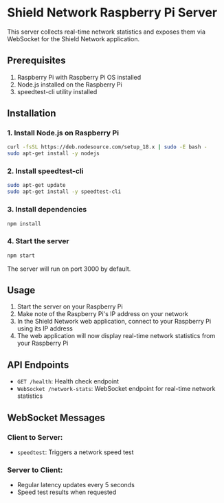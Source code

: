 
# Shield Network Raspberry Pi Server

This server collects real-time network statistics and exposes them via WebSocket for the Shield Network application.

## Prerequisites

1. Raspberry Pi with Raspberry Pi OS installed
2. Node.js installed on the Raspberry Pi
3. speedtest-cli utility installed

## Installation

### 1. Install Node.js on Raspberry Pi

```bash
curl -fsSL https://deb.nodesource.com/setup_18.x | sudo -E bash -
sudo apt-get install -y nodejs
```

### 2. Install speedtest-cli

```bash
sudo apt-get update
sudo apt-get install -y speedtest-cli
```

### 3. Install dependencies

```bash
npm install
```

### 4. Start the server

```bash
npm start
```

The server will run on port 3000 by default.

## Usage

1. Start the server on your Raspberry Pi
2. Make note of the Raspberry Pi's IP address on your network
3. In the Shield Network web application, connect to your Raspberry Pi using its IP address
4. The web application will now display real-time network statistics from your Raspberry Pi

## API Endpoints

- `GET /health`: Health check endpoint
- `WebSocket /network-stats`: WebSocket endpoint for real-time network statistics

## WebSocket Messages

### Client to Server:
- `speedtest`: Triggers a network speed test

### Server to Client:
- Regular latency updates every 5 seconds
- Speed test results when requested
